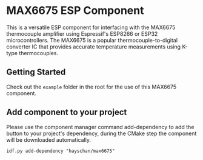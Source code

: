 # MAX6675 ESP Component

This is a versatile ESP component for interfacing with the MAX6675 thermocouple amplifier using Espressif's ESP8266 or ESP32 microcontrollers. The MAX6675 is a popular thermocouple-to-digital converter IC that provides accurate temperature measurements using K-type thermocouples.

## Getting Started

Check out the `example` folder in the root for the use of this MAX6675 component.

## Add component to your project
Please use the component manager command add-dependency to add the button to your project's dependency, during the CMake step the component will be downloaded automatically.

```
idf.py add-dependency "hayschan/max6675"
```
